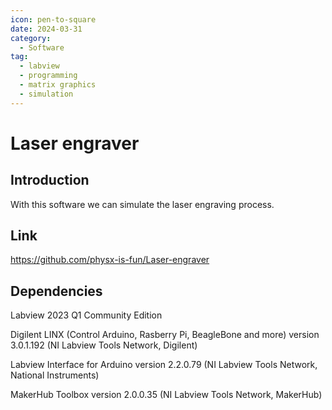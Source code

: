 ```yaml
---
icon: pen-to-square
date: 2024-03-31
category:
  - Software
tag:
  - labview
  - programming
  - matrix graphics
  - simulation
---
```


# Laser engraver

<!-- more -->

## Introduction

With this software we can simulate the laser engraving process.

## Link

<https://github.com/physx-is-fun/Laser-engraver>

## Dependencies

Labview 2023 Q1 Community Edition

Digilent LINX (Control Arduino, Rasberry Pi, BeagleBone and more) version 3.0.1.192 (NI Labview Tools Network, Digilent)

Labview Interface for Arduino version 2.2.0.79 (NI Labview Tools Network, National Instruments)

MakerHub Toolbox version 2.0.0.35 (NI Labview Tools Network, MakerHub)
